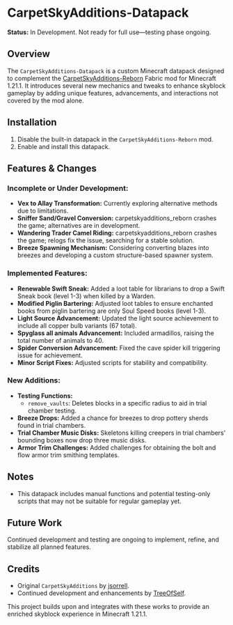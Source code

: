 # CarpetSkyAdditions-Datapack

**Status:** In Development. Not ready for full use—testing phase ongoing.

## Overview
The `CarpetSkyAdditions-Datapack` is a custom Minecraft datapack designed to complement the [CarpetSkyAdditions-Reborn](https://github.com/TreeOfSelf/CarpetSkyAdditions-Reborn) Fabric mod for Minecraft 1.21.1. It introduces several new mechanics and tweaks to enhance skyblock gameplay by adding unique features, advancements, and interactions not covered by the mod alone.

## Installation
1. Disable the built-in datapack in the `CarpetSkyAdditions-Reborn` mod.
2. Enable and install this datapack.

## Features & Changes
### Incomplete or Under Development:
- **Vex to Allay Transformation:** Currently exploring alternative methods due to limitations.
- **Sniffer Sand/Gravel Conversion:** carpetskyadditions_reborn crashes the game; alternatives are in development.
- **Wandering Trader Camel Riding:** carpetskyadditions_reborn crashes the game; relogs fix the issue, searching for a stable solution.
- **Breeze Spawning Mechanism:** Considering converting blazes into breezes and developing a custom structure-based spawner system.

### Implemented Features:
- **Renewable Swift Sneak:** Added a loot table for librarians to drop a Swift Sneak book (level 1-3) when killed by a Warden.
- **Modified Piglin Bartering:** Adjusted loot tables to ensure enchanted books from piglin bartering are only Soul Speed books (level 1-3).
- **Light Source Advancement:** Updated the light source achievement to include all copper bulb variants (67 total).
- **Spyglass all animals Advancement:** Included armadillos, raising the total number of animals to 40.
- **Spider Conversion Advancement:** Fixed the cave spider kill triggering issue for achievement.
- **Minor Script Fixes:** Adjusted scripts for stability and compatibility.

### New Additions:
- **Testing Functions:**
  - `remove_vaults`: Deletes blocks in a specific radius to aid in trial chamber testing.
- **Breeze Drops:** Added a chance for breezes to drop pottery sherds found in trial chambers.
- **Trial Chamber Music Disks:** Skeletons killing creepers in trial chambers' bounding boxes now drop three music disks.
- **Armor Trim Challenges:** Added challenges for obtaining the bolt and flow armor trim smithing templates.

## Notes
- This datapack includes manual functions and potential testing-only scripts that may not be suitable for regular gameplay yet.

## Future Work
Continued development and testing are ongoing to implement, refine, and stabilize all planned features.

## Credits
- Original `CarpetSkyAdditions` by [jsorrell](https://github.com/jsorrell/CarpetSkyAdditions).
- Continued development and enhancements by [TreeOfSelf](https://github.com/TreeOfSelf/CarpetSkyAdditions-Reborn).

This project builds upon and integrates with these works to provide an enriched skyblock experience in Minecraft 1.21.1.
